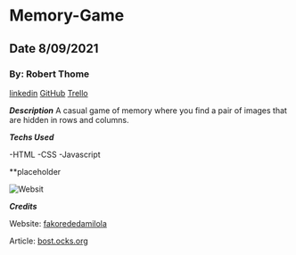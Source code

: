 # Memory-Game

## Date 8/09/2021

### By: Robert Thome

[linkedin](linkedin.com/in/robert-thome-325507192)
[GitHub](https://github.com/robertthome)
[Trello](https://trello.com/b/q3vVuRsu/browser-game)

**_Description_**
A casual game of memory where you find a pair of images that are hidden in rows and columns.

**_Techs Used_**

-HTML
-CSS
-Javascript

**placeholder

![Websit](https://www.word-game-world.com/images/kids-memory-games-bigpicture-220.jpg)

***Credits***

Website: [fakorededamilola](https://dev.to/fakorededamilola/create-a-memory-game-with-js-1l9j)

Article: [bost.ocks.org](https://bost.ocks.org/mike/shuffle/)

